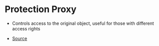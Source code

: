 # Protection Proxy

- Controls access to the original object, useful for those with different access rights

- [Source](https://www.geeksforgeeks.org/proxy-design-pattern/)
